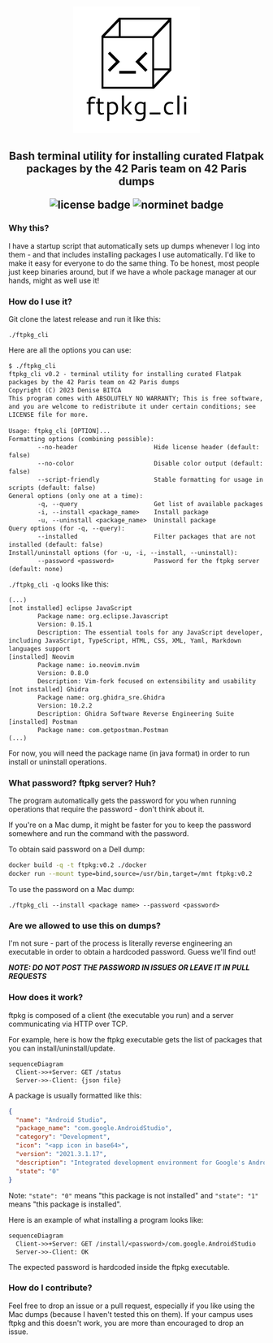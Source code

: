 <p align="center">
  <img alt="ftpkg_cli logo" src="ftpkg_cli.png" width="250">
</p>
<h2 align="center">
  Bash terminal utility for installing curated Flatpak packages by the 42 Paris team on 42 Paris dumps
  <p>
    <img alt="license badge" src="https://img.shields.io/badge/license-GPLv3_or_later-green">
    <img alt="norminet badge" src="https://img.shields.io/badge/norminet-included-blue">
  </p>
</h2>

### Why this?

I have a startup script that automatically sets up dumps whenever I log into them - and that includes installing packages I use automatically. I'd like to make it easy for everyone to do the same thing. To be honest, most people just keep binaries around, but if we have a whole package manager at our hands, might as well use it!

### How do I use it?

Git clone the latest release and run it like this:
```
./ftpkg_cli
```

Here are all the options you can use:

```
$ ./ftpkg_cli
ftpkg_cli v0.2 - terminal utility for installing curated Flatpak packages by the 42 Paris team on 42 Paris dumps
Copyright (C) 2023 Denise BITCA
This program comes with ABSOLUTELY NO WARRANTY; This is free software, and you are welcome to redistribute it under certain conditions; see LICENSE file for more.

Usage: ftpkg_cli [OPTION]...
Formatting options (combining possible):
        --no-header                     Hide license header (default: false)
        --no-color                      Disable color output (default: false)
        --script-friendly               Stable formatting for usage in scripts (default: false)
General options (only one at a time):
        -q, --query                     Get list of available packages
        -i, --install <package_name>    Install package
        -u, --uninstall <package_name>  Uninstall package
Query options (for -q, --query):
        --installed                     Filter packages that are not installed (default: false)
Install/uninstall options (for -u, -i, --install, --uninstall):
        --password <password>           Password for the ftpkg server (default: none)
```

``./ftpkg_cli -q`` looks like this:
```
(...)
[not installed] eclipse JavaScript
        Package name: org.eclipse.Javascript
        Version: 0.15.1
        Description: The essential tools for any JavaScript developer, including JavaScript, TypeScript, HTML, CSS, XML, Yaml, Markdown languages support
[installed] Neovim
        Package name: io.neovim.nvim
        Version: 0.8.0
        Description: Vim-fork focused on extensibility and usability
[not installed] Ghidra
        Package name: org.ghidra_sre.Ghidra
        Version: 10.2.2
        Description: Ghidra Software Reverse Engineering Suite
[installed] Postman
        Package name: com.getpostman.Postman
(...)
```

For now, you will need the package name (in java format) in order to run install or uninstall operations.

### What password? ftpkg server? Huh?

The program automatically gets the password for you when running operations that require the password - don't think about it.

If you're on a Mac dump, it might be faster for you to keep the password somewhere and run the command with the password.

To obtain said password on a Dell dump:
```bash
docker build -q -t ftpkg:v0.2 ./docker
docker run --mount type=bind,source=/usr/bin,target=/mnt ftpkg:v0.2
```

To use the password on a Mac dump:
```
./ftpkg_cli --install <package name> --password <password>
```

### Are we allowed to use this on dumps?

I'm not sure - part of the process is literally reverse engineering an executable in order to obtain a hardcoded password. Guess we'll find out!

**___NOTE: DO NOT POST THE PASSWORD IN ISSUES OR LEAVE IT IN PULL REQUESTS___**

### How does it work?

ftpkg is composed of a client (the executable you run) and a server communicating via HTTP over TCP.

For example, here is how the ftpkg executable gets the list of packages that you can install/uninstall/update.

```mermaid
sequenceDiagram
  Client->>+Server: GET /status
  Server->>-Client: {json file}
```

A package is usually formatted like this:

```json
{
  "name": "Android Studio",
  "package_name": "com.google.AndroidStudio",
  "category": "Development",
  "icon": "<app icon in base64>",
  "version": "2021.3.1.17",
  "description": "Integrated development environment for Google's Android platform",
  "state": "0"
}
```

Note: ``"state": "0"`` means "this package is not installed" and ``"state": "1"`` means "this package is installed".

Here is an example of what installing a program looks like:

```mermaid
sequenceDiagram
  Client->>+Server: GET /install/<password>/com.google.AndroidStudio
  Server->>-Client: OK
```

The expected password is hardcoded inside the ftpkg executable.

### How do I contribute?

Feel free to drop an issue or a pull request, especially if you like using the Mac dumps (because I haven't tested this on them).
If your campus uses ftpkg and this doesn't work, you are more than encouraged to drop an issue.

